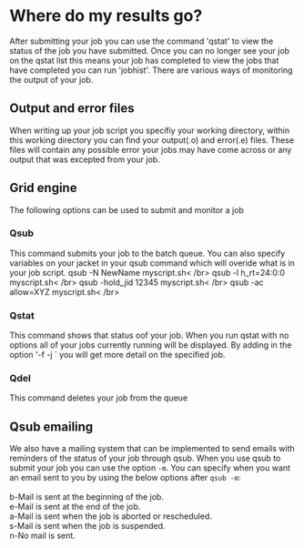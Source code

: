 # Where do my results go?

After submitting your job you can use the command 'qstat' to view the status of the job you have submitted. Once you can no longer see your job on the qstat list this means your job has completed to view the jobs that have completed you can run 'jobhist'. There are various ways of monitoring the output of your job.

## Output and error files
When writing up your job script you specifiy your working directory, within this working directory you can find your output(.o) and error(.e) files. These files will contain any possible error your jobs may have come across or any output that was excepted from your job.

## Grid engine
The following options can be used to submit and monitor a job<br />
### Qsub <br />
This command submits your job to the batch queue. You can also specify variables on your jacket in your qsub command which will overide what is in your job script.
qsub -N NewName myscript.sh< /br>
qsub -l h_rt=24:0:0 myscript.sh< /br>
qsub -hold_jid 12345 myscript.sh< /br>
qsub -ac allow=XYZ myscript.sh< /br>

### Qstat <br /> 
This command shows that status oof your job. When you run qstat with no options all of your jobs currently running will be displayed. By adding in the option '-f -j <job-number>` you will get more detail on the specified job.

### Qdel <br />
This command deletes your job from the queue

## Qsub emailing
We also have a mailing system that can be implemented to send emails with reminders of the status of your job through qsub. When you use qsub to submit your job you can use the option `-m`. You can specify when you want an email sent to you by using the below options after `qsub -m`:
<br /><br />
b-Mail is sent at the beginning of the job. <br />
e-Mail is sent at the end of the job. <br />
a-Mail is sent when the job is aborted or rescheduled. <br />
s-Mail is sent when the job is suspended. <br />
n-No mail is sent. <br />



